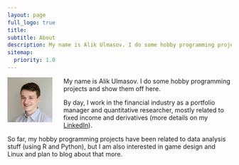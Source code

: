 ```yaml
---
layout: page
full_logo: true
title: 
subtitle: About
description: My name is Alik Ulmasov. I do some hobby programming projects and show them off here.
sitemap:
  priority: 1.0
---
```


<img width="20%" style="padding-right:5%;" align="left" src="assets/images/bio-photo.jpg"/>
My name is Alik Ulmasov. I do some hobby programming projects and show them off here.

By day, I work in the financial industry as a portfolio manager and quantitative researcher, mostly related to fixed income and derivatives (more details on my [LinkedIn](https://www.linkedin.com/in/alikulmasov)). 

So far, my hobby programming projects have been related to data analysis stuff (using R and Python), but I am also interested in game design and Linux and plan to blog about that more.

<br>
<br>
<br>
<br>
<br>
<br>
<br>
